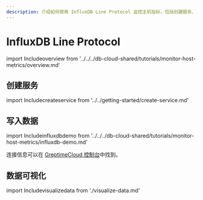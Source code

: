 ```yaml
---
description: 介绍如何使用 InfluxDB Line Protocol 监控主机指标，包括创建服务、写入数据和数据可视化。
---
```


# InfluxDB Line Protocol

import Includeoverview from '../../../db-cloud-shared/tutorials/monitor-host-metrics/overview.md' 

<Includeoverview/>

## 创建服务

import Includecreateservice from '../../getting-started/create-service.md' 

<Includecreateservice/>

## 写入数据

import Includeinfluxdbdemo from '../../../db-cloud-shared/tutorials/monitor-host-metrics/influxdb-demo.md' 

<Includeinfluxdbdemo/>

连接信息可以在 [GreptimeCloud 控制台](https://console.greptime.cloud/service)中找到。

## 数据可视化

import Includevisualizedata from './visualize-data.md' 

<Includevisualizedata/>
